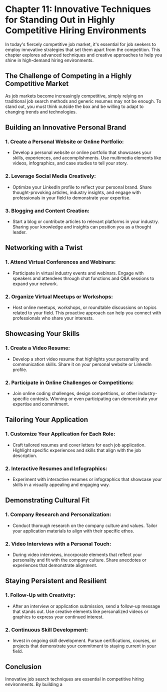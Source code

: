 Chapter 11: Innovative Techniques for Standing Out in Highly Competitive Hiring Environments
============================================================================================

In today's fiercely competitive job market, it's essential for job seekers to employ innovative strategies that set them apart from the competition. This chapter explores advanced techniques and creative approaches to help you shine in high-demand hiring environments.

The Challenge of Competing in a Highly Competitive Market
---------------------------------------------------------

As job markets become increasingly competitive, simply relying on traditional job search methods and generic resumes may not be enough. To stand out, you must think outside the box and be willing to adapt to changing trends and technologies.

Building an Innovative Personal Brand
-------------------------------------

### 1. **Create a Personal Website or Online Portfolio:**

* Develop a personal website or online portfolio that showcases your skills, experiences, and accomplishments. Use multimedia elements like videos, infographics, and case studies to tell your story.

### 2. **Leverage Social Media Creatively:**

* Optimize your LinkedIn profile to reflect your personal brand. Share thought-provoking articles, industry insights, and engage with professionals in your field to demonstrate your expertise.

### 3. **Blogging and Content Creation:**

* Start a blog or contribute articles to relevant platforms in your industry. Sharing your knowledge and insights can position you as a thought leader.

Networking with a Twist
-----------------------

### 1. **Attend Virtual Conferences and Webinars:**

* Participate in virtual industry events and webinars. Engage with speakers and attendees through chat functions and Q\&A sessions to expand your network.

### 2. **Organize Virtual Meetups or Workshops:**

* Host online meetups, workshops, or roundtable discussions on topics related to your field. This proactive approach can help you connect with professionals who share your interests.

Showcasing Your Skills
----------------------

### 1. **Create a Video Resume:**

* Develop a short video resume that highlights your personality and communication skills. Share it on your personal website or LinkedIn profile.

### 2. **Participate in Online Challenges or Competitions:**

* Join online coding challenges, design competitions, or other industry-specific contests. Winning or even participating can demonstrate your expertise and commitment.

Tailoring Your Application
--------------------------

### 1. **Customize Your Application for Each Role:**

* Craft tailored resumes and cover letters for each job application. Highlight specific experiences and skills that align with the job description.

### 2. **Interactive Resumes and Infographics:**

* Experiment with interactive resumes or infographics that showcase your skills in a visually appealing and engaging way.

Demonstrating Cultural Fit
--------------------------

### 1. **Company Research and Personalization:**

* Conduct thorough research on the company culture and values. Tailor your application materials to align with their specific ethos.

### 2. **Video Interviews with a Personal Touch:**

* During video interviews, incorporate elements that reflect your personality and fit with the company culture. Share anecdotes or experiences that demonstrate alignment.

Staying Persistent and Resilient
--------------------------------

### 1. **Follow-Up with Creativity:**

* After an interview or application submission, send a follow-up message that stands out. Use creative elements like personalized videos or graphics to express your continued interest.

### 2. **Continuous Skill Development:**

* Invest in ongoing skill development. Pursue certifications, courses, or projects that demonstrate your commitment to staying current in your field.

Conclusion
----------

Innovative job search techniques are essential in competitive hiring environments. By building a
